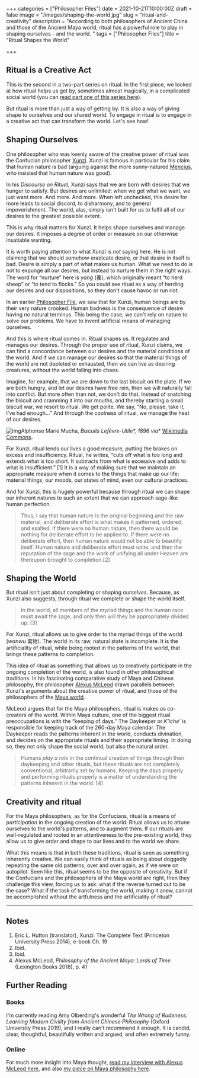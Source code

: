 +++
categories = ["Philosopher Files"]
date = 2021-10-21T10:00:00Z
draft = false
image = "/images/shaping-the-world.jpg"
slug = "ritual-and-creativity"
description = "According to both philosophers of Ancient China and those of the Ancient Maya world, ritual has a powerful role to play in shaping ourselves - and the world. "
tags = ["Philosopher Files"]
title = "Ritual Shapes the World"

+++

## Ritual is a Creative Act

This  is the second in a two-part series on ritual. In the first piece, we  looked at how ritual helps us get by, sometimes almost magically, in a  complicated social world (you can [read part one of this series here](/philosophy-of-ritual/)). 

But ritual is more than just a way of getting by. It is also a way of  giving shape to ourselves and our shared world. To engage in ritual is  to engage in a creative act that can transform the world. Let's see how!

## Shaping Ourselves 

One philosopher who was keenly aware of the creative power of ritual was the Confucian philosopher [Xunzi](/xunzi). Xunzi is famous in particular for his claim that human nature is bad (arguing against the more sunny-natured [Mencius](/mencius), who insisted that human nature was good).

In his *Discourse on Ritual*, Xunzi says that we are born with desires that we hunger to satisfy. But desires are unlimited: when we get what we want, we just want more. And more. And more. When left unchecked, this desire for more leads to  social discord, to disharmony, and to general impoverishment. The world, alas, simply isn't built for us to fulfil all of our desires to the  greatest possible extent. 

This is why ritual matters for Xunzi.  It helps shape ourselves and manage our desires. It imposes a degree of  order or measure on our otherwise insatiable wanting.

It is worth paying attention to what Xunzi is *not* saying here. He is not claiming that we should somehow eradicate  desire, or that desire in itself is bad. Desire is simply a part of what makes us human. What we need to do is not to expunge all our desires,  but instead to nurture them in the right ways. The word for “nurture”  here is *yang* (養), which originally meant “to herd sheep” or “to tend to flocks.” So you could see ritual as a way of herding our  desires and our dispositions, so they don't cause havoc or run riot.

In an earlier [Philosopher File](/xunzi), we saw that for Xunzi, human beings are by their very nature crooked.  Human badness is the consequence of desire having no natural terminus.  This being the case, we can't rely on nature to solve our problems. We  have to invent artificial means of managing ourselves.

And this is where ritual comes in. Ritual shapes us. It regulates and manages our  desires. Through the proper use of ritual, Xunzi claims, we can find a  concordance between our desires and the material conditions of the  world. And if we can manage our desires so that the material things of  the world are not depleted or exhausted, then we can live as desiring  creatures, without the world falling into chaos. 

Imagine, for  example, that we are down to the last biscuit on the plate. If we are  both hungry, and let our desires have free rein, then we will naturally  fall into conflict. But more often than not, we don't do that. Instead  of snatching the biscuit and cramming it into our mouths, and thereby  starting a small biscuit war, we resort to ritual. We get polite. We  say, “No, please, take it, I've had enough…” And through the coolness of ritual, we manage the heat of our desires. 

![img](/images/mucha.jpg)Alphonse Marie Mucha, *Biscuits Lefèvre-Utile\*, 1896 via** [Wikimedia Commons](https://commons.wikimedia.org/wiki/File:Alphonse_Marie_Mucha,_Biscuits_Lefèvre-Utile,_1896,_NGA_208207.jpg)**.**

For Xunzi,  ritual lends our lives a good measure, putting the brakes on  excess and insufficiency. Ritual, he writes, “cuts off what is too long  and extends what is too short. It subtracts from what is excessive and  adds to what is insufficient.” [1] It is a way of making sure that we  maintain an appropriate measure when it comes to the things that make up our life: material things, our moods, our states of mind, even our  cultural practices.

And for Xunzi, this is hugely powerful because through ritual we can shape our inherent natures to such an extent that we can approach sage-like human perfection.

> Thus, I say  that human nature is the original beginning and the raw material, and  deliberate effort is what makes it patterned, ordered, and exalted. If  there were no human nature, then there would be nothing for deliberate  effort to be applied to. If there were no deliberate effort, then human  nature would not be able to beautify itself. Human nature and deliberate effort must unite, and then the reputation of the sage and the work of  unifying all under Heaven are thereupon brought to completion.[2]

## Shaping the World

But ritual isn't just about completing or shaping our*selves*. Because, as Xunzi also suggests, through ritual we complete or shape the world itself. 

> In the world, all members of the myriad things and the human race must  await the sage, and only then will they be appropriately divided up. [3]

For Xunzi, ritual allows us to give order to the myriad things of the world (*wanwu* 萬物). The world in its raw, natural state is incomplete. It is the  artificiality of ritual, while being rooted in the patterns of the  world, that brings these patterns to completion.

This idea of  ritual as something that allows us to creatively participate in the  ongoing completion of the world, is also found in other philosophical  traditions. In his fascinating comparative study of Maya and Chinese  philosophy, the philosopher [Alexus McLeod](/alexus-mcleod-maya-philosophy/) draws parallels between Xunzi's arguments about the creative power of ritual, and those of the philosophers of the [Maya world](/maya-philosophy/).

McLeod argues that for the Maya philosophers, ritual is makes us co-creators  of the world. Within Maya culture, one of the biggest ritual  preoccupations is with the “keeping of days.” The Daykeeper or *K’iche’* is responsible for keeping track of the 260-day Maya calendar. The  Daykeeper reads the patterns inherent in the world, conducts divination, and decides on the appropriate rituals and their appropriate timing. In doing so, they not only shape the social world, but also the natural  order.

> Humans *play a role* in the continual  creation of things through their daykeeping and other rituals, but these rituals are not completely conventional, arbitrarily set by humans.  Keeping the days properly and performing rituals properly is a matter of understanding the patterns inherent in the world. [4]

## Creativity and ritual

For the Maya philosophers, as for the Confucians, ritual is a means of *participation* in the ongoing creation of the world. Ritual allows us to attune ourselves to the world's patterns, and to augment them. If our rituals are  well-regulated and rooted in an attentiveness to the pre-existing world, they allow us to give order and shape to our lives and to the world we  share.

What this means is that in both these traditions, ritual is seen as something inherently creative. We can easily think of rituals  as being about doggedly repeating the same old patterns, over and over  again, as if we were on autopilot. Seen like this, ritual seems to be  the opposite of creativity. But if the Confucians and the philosophers  of the Maya world are right, then they challenge this view, forcing us  to ask: what if the reverse turned out to be the case? What if the task  of transforming the world, making it anew, cannot be accomplished  without the artfulness and the artificiality of ritual? 

------

## Notes

1. Eric L. Hutton (translator), Xunzi: The Complete Text (Princeton University Press 2014), e-book Ch. 19
2. Ibid.
3. Ibid.
4. Alexus McLeod, *Philosophy of the Ancient Maya: Lords of Time* (Lexington Books 2018), p. 41

## Further Reading

### Books

I'm currently reading Amy Olberding's wonderful *The Wrong of Rudeness: Learning Modern Civility from Ancient Chinese Philosophy* (Oxford University Press 2019), and I really can't recommend it enough. It is  candid, clear, thoughtful, beautifully written and argued, and often  extremely funny.

### Online

For much more insight into Maya thought, [read my interview with Alexus McLeod here](/alexus-mcleod-maya-philosophy/), and also [my piece on Maya philosophy here](/maya-philosophy/).
